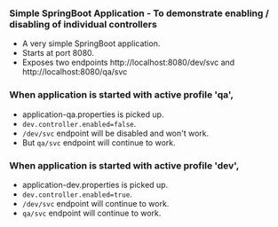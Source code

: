 ### Simple SpringBoot Application - To demonstrate enabling / disabling of individual controllers
* A very simple SpringBoot application.
* Starts at port 8080.
* Exposes two endpoints http://localhost:8080/dev/svc and http://localhost:8080/qa/svc

### When application is started with active profile 'qa', 
* application-qa.properties is picked up. 
* `dev.controller.enabled=false`.
* `/dev/svc` endpoint will be disabled and won't work. 
* But `qa/svc` endpoint will continue to work.

### When application is started with active profile 'dev', 
* application-dev.properties is picked up. 
* `dev.controller.enabled=true`.
* `/dev/svc` endpoint will continue to work. 
* `qa/svc` endpoint will continue to work.
